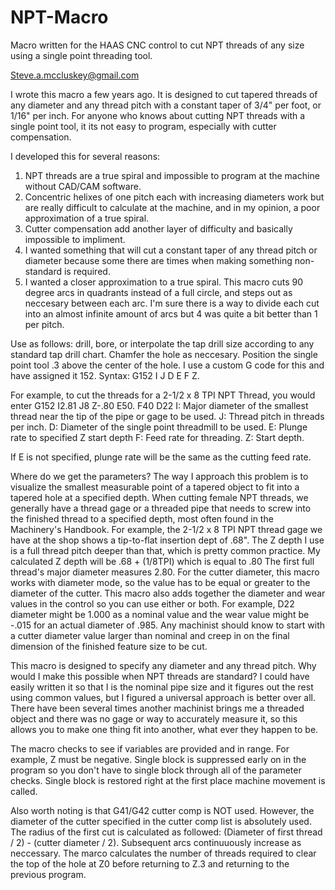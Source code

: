 # NPT-Macro
Macro written for the HAAS CNC control to cut NPT threads of any size using a single point threading tool.

Steve.a.mccluskey@gmail.com


I wrote this macro a few years ago. It is designed to cut tapered threads of any diameter and any thread pitch with a constant taper of 3/4" per foot, or 1/16" per inch. For anyone who knows about cutting NPT threads with a single point tool, it its not easy to program, especially with cutter compensation.

I developed this for several reasons:
1) NPT threads are a true spiral and impossible to program at the machine without CAD/CAM software.
2) Concentric helixes of one pitch each with increasing diameters work but are really difficult to calculate at the machine, and in my opinion, a poor approximation of a true spiral.
3) Cutter compensation add another layer of difficulty and basically impossible to impliment.
4) I wanted something that will cut a constant taper of any thread pitch or diameter because some there are times when making something non-standard is required.
5) I wanted a closer approximation to a true spiral. This macro cuts 90 degree arcs in quadrants instead of a full circle, and steps out as neccesary between each arc. I'm sure there is a way to divide each cut into an almost infinite amount of arcs but 4 was quite a bit better than 1 per pitch.

Use as follows: drill, bore, or interpolate the tap drill size according to any standard tap drill chart. Chamfer the hole as neccesary. Position the single point tool .3 above
the center of the hole.
I use a custom G code for this and have assigned it 152.
Syntax: G152 I J D E F Z.

For example, to cut the threads for a 2-1/2 x 8 TPI NPT Thread, you would enter
G152 I2.81 J8 Z-.80 E50. F40 D22
I: Major diameter of the smallest thread near the tip of the pipe or gage to be used.
J: Thread pitch in threads per inch.
D: Diameter of the single point threadmill to be used.
E: Plunge rate to specified Z start depth
F: Feed rate for threading.
Z: Start depth.

If E is not specified, plunge rate will be the same as the cutting feed rate.

Where do we get the parameters?  The way I approach this problem is to visualize the smallest measurable point of a tapered object to fit into a tapered hole at a specified depth. When cutting female NPT threads, we generally have a thread gage or a threaded pipe that needs to screw into the finished thread to a specified depth, most often found in the Machinery's Handbook. For example, the 2-1/2 x 8 TPI NPT thread gage we have at the shop shows a tip-to-flat insertion dept of .68". The Z depth I use is a full thread pitch deeper than that, which is pretty common practice. My calculated Z depth will be .68 + (1/8TPI) which is equal to .80  The first full thread's major diameter measures 2.80.  For the cutter diameter, this macro works with diameter mode, so the value has to be equal or greater to the diameter of the cutter. This macro also adds together the diameter and wear values in the control so you can use either or both. For example, D22 diameter might be 1.000 as a nominal value and the wear value might be -.015 for an actual diameter of .985. Any machinist should know to start with a cutter diameter value larger than nominal and creep in on the final dimension of the finished feature size to be cut.

This macro is designed to specify any diameter and any thread pitch. Why would I make this possible when NPT threads are standard? I could have easily written it so that I is the nominal pipe size and it figures out the rest using common values, but I figured a universal approach is better over all. There have been several times another machinist brings me a threaded object and there was no gage or way to accurately measure it, so this allows you to make one thing fit into another, what ever they happen to be.

The macro checks to see if variables are provided and in range. For example, Z must be negative. Single block is suppressed early on in the program so you don't have to single block through all of the parameter checks. Single block is restored right at the first place machine movement is called.

Also worth noting is that G41/G42 cutter comp is NOT used. However, the diameter of the cutter specified in the cutter comp list is absolutely used. The radius of the first cut is calculated as followed: (Diameter of first thread / 2) - (cutter diameter / 2). Subsequent arcs continuuously increase as neccessary. The marco calculates the number of threads required to clear the top of the hole at Z0 before returning to Z.3 and returning to the previous program.



